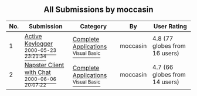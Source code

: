 ﻿<div align="center">

## All Submissions by moccasin

</div>

No.  | Submission | Category | By   | User Rating
---- | ---------- | -------- | ---- | -----------
1 | [Active Keylogger<br /><sup>2000-05-23 23:21:34</sup>](https://github.com/Planet-Source-Code/moccasin-active-keylogger__1-8298) | [Complete Applications<br /><sup>Visual Basic</sup>](../ByCategory/complete-applications__1-27.md) | moccasin | 4.8 (77 globes from 16 users)
2 | [Napster Client with Chat<br /><sup>2000-06-06 20:07:22</sup>](https://github.com/Planet-Source-Code/moccasin-napster-client-with-chat__1-8684) | [Complete Applications<br /><sup>Visual Basic</sup>](../ByCategory/complete-applications__1-27.md) | moccasin | 4.7 (66 globes from 14 users)
